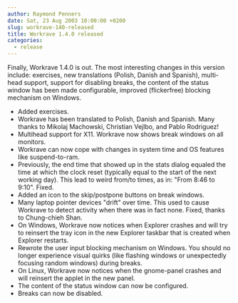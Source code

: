```yaml
---
author: Raymond Penners
date: Sat, 23 Aug 2003 10:00:00 +0200
slug: workrave-140-released
title: Workrave 1.4.0 released
categories:
  - release
---
```

Finally, Workrave 1.4.0 is out. The most interesting changes in this version
include: exercises, new translations (Polish, Danish and Spanish), multi-head
support, support for disabling breaks, the content of the status window has been
made configurable, improved (flickerfree) blocking mechanism on Windows.
<!--more-->

-   Added exercises.
-   Workrave has been translated to Polish, Danish and Spanish. Many thanks to
    Mikolaj Machowski, Christian Vejlbo, and Pablo Rodriguez!
-   Multihead support for X11. Workrave now shows break windows on all monitors.
-   Workrave can now cope with changes in system time and OS features like
    suspend-to-ram.
-   Previously, the end time that showed up in the stats dialog equaled the time
    at which the clock reset (typically equal to the start of the next working
    day). This lead to weird from/to times, as in: "From 8:46 to 9:10". Fixed.
-   Added an icon to the skip/postpone buttons on break windows.
-   Many laptop pointer devices "drift" over time. This used to cause Workrave
    to detect activity when there was in fact none. Fixed, thanks to Chung-chieh
    Shan.
-   On Windows, Workrave now notices when Explorer crashes and will try to
    reinsert the tray icon in the new Explorer taskbar that is created when
    Explorer restarts.
-   Rewrote the user input blocking mechanism on Windows. You should no longer
    experience visual quirks (like flashing windows or unexpectedly focusing
    random windows) during breaks.
-   On Linux, Workrave now notices when the gnome-panel crashes and will
    reinsert the applet in the new panel.
-   The content of the status window can now be configured.
-   Breaks can now be disabled.
